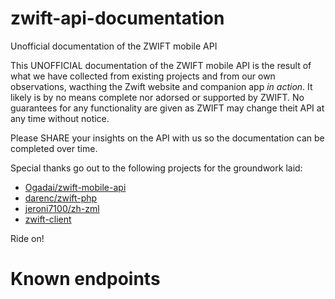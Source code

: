 # zwift-api-documentation
Unofficial documentation of the ZWIFT mobile API

This UNOFFICIAL documentation of the ZWIFT mobile API is the result of what we have collected from existing projects and from our own observations, wacthing the Zwift website and companion app *in action*. It likely is by no means complete nor adorsed or supported by ZWIFT. No guarantees for any functionality are given as ZWIFT may change theit API at any time without notice.  

Please SHARE your insights on the API with us so the documentation can be completed over time.  

Special thanks go out to the following projects for the groundwork laid:  
- [Ogadai/zwift-mobile-api](https://github.com/Ogadai/zwift-mobile-api)
- [darenc/zwift-php](https://github.com/darenc/zwift-php)
- [jeroni7100/zh-zml](https://github.com/jeroni7100/zh-zml)
- [zwift-client](https://pypi.org/project/zwift-client/)

Ride on!

# Known endpoints
